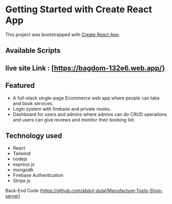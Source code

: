 # Getting Started with Create React App

This project was bootstrapped with [Create React App](https://github.com/facebook/create-react-app).

## Available Scripts
## live site Link : [https://bagdom-132e6.web.app/}

## Featured 
* A full-stack single-page Ecommerce web app where people can take and book
services.
* Login system with firebase and private routes.
* Dashboard for users and admins where admins can do CRUD operations and
users can give reviews and monitor their booking list.


 
 ##  Technology used
 * React 
 * Tailwind
 * nodejs
 * express js
 * mongodb
 * Firebase Authentication
 * Stripe js


Back-End Code (https://github.com/abdul-dulal/Manufacture-Tools-Shop-server)
